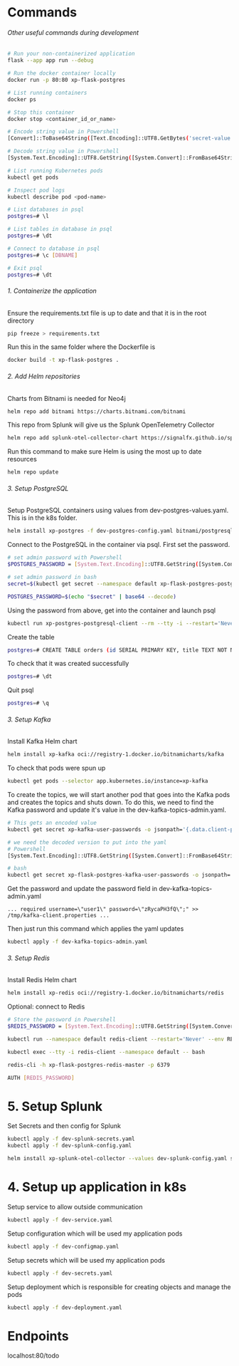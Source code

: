 # Commands


###### Other useful commands during development

```sh
# Run your non-containerized application
flask --app app run --debug

# Run the docker container locally
docker run -p 80:80 xp-flask-postgres

# List running containers
docker ps

# Stop this container
docker stop <container_id_or_name>

# Encode string value in Powershell
[Convert]::ToBase64String([Text.Encoding]::UTF8.GetBytes('secret-value'))

# Decode string value in Powershell
[System.Text.Encoding]::UTF8.GetString([System.Convert]::FromBase64String('encoded-value'))

# List running Kubernetes pods
kubectl get pods

# Inspect pod logs
kubectl describe pod <pod-name>

# List databases in psql
postgres=# \l

# List tables in database in psql
postgres=# \dt

# Connect to database in psql
postgres=# \c [DBNAME]

# Exit psql
postgres=# \dt
```

###### 1. Containerize the application

Ensure the requirements.txt file is up to date and that it is in the root directory

```sh
pip freeze > requirements.txt
```

Run this in the same folder where the Dockerfile is

```sh
docker build -t xp-flask-postgres .
```

###### 2. Add Helm repositories

Charts from Bitnami is needed for Neo4j

```sh
helm repo add bitnami https://charts.bitnami.com/bitnami
```

This repo from Splunk will give us the Splunk OpenTelemetry Collector

```sh
helm repo add splunk-otel-collector-chart https://signalfx.github.io/splunk-otel-collector-chart
```

Run this command to make sure Helm is using the most up to date resources

```sh
helm repo update
```

###### 3. Setup PostgreSQL

Setup PostgreSQL containers using values from dev-postgres-values.yaml. This is in the k8s folder.

```sh
helm install xp-postgres -f dev-postgres-config.yaml bitnami/postgresql
```

Connect to the PostgreSQL in the container via psql. First set the password.

```sh
# set admin password with Powershell
$POSTGRES_PASSWORD = [System.Text.Encoding]::UTF8.GetString([System.Convert]::FromBase64String((kubectl get secret --namespace default xp-postgres-postgresql -o jsonpath="{.data.postgres-password}")))

# set admin password in bash
secret=$(kubectl get secret --namespace default xp-flask-postgres-postgres-postgresql -o jsonpath="{.data.postgres-password}")

POSTGRES_PASSWORD=$(echo "$secret" | base64 --decode)
```

Using the password from above, get into the container and launch psql

```sh
kubectl run xp-postgres-postgresql-client --rm --tty -i --restart='Never' --namespace default --image docker.io/bitnami/postgresql:17.0.0-debian-12-r6 --env="PGPASSWORD=$POSTGRES_PASSWORD" --command -- psql --host xp-postgres-postgresql -U postgres -d postgres -p 5432
```

Create the table

```sh
postgres=# CREATE TABLE orders (id SERIAL PRIMARY KEY, title TEXT NOT NULL, description TEXT NOT NULL);
```

To check that it was created successfully

```sh
postgres=# \dt
```

Quit psql

```sh
postgres=# \q
```

###### 3. Setup Kafka

Install Kafka Helm chart

```sh
helm install xp-kafka oci://registry-1.docker.io/bitnamicharts/kafka
```

To check that pods were spun up

```sh
kubectl get pods --selector app.kubernetes.io/instance=xp-kafka
```

To create the topics, we will start another pod that goes into the Kafka pods and creates the topics and shuts down. To do this, we need to find the Kafka password and update it's value in the dev-kafka-topics-admin.yaml. 

```sh
# This gets an encoded value
kubectl get secret xp-kafka-user-passwords -o jsonpath='{.data.client-passwords}'

# we need the decoded version to put into the yaml
# Powershell
[System.Text.Encoding]::UTF8.GetString([System.Convert]::FromBase64String((kubectl get secret xp-kafka-user-passwords -o jsonpath='{.data.client-passwords}')))

# bash
kubectl get secret xp-flask-postgres-kafka-user-passwords -o jsonpath='{.data.client-passwords}' | base64 -d
```

Get the password and update the password field in dev-kafka-topics-admin.yaml

```
... required username=\"user1\" password=\"zRycaPH3fQ\";" >> /tmp/kafka-client.properties ...
```

Then just run this command which applies the yaml updates

```sh
kubectl apply -f dev-kafka-topics-admin.yaml
```

###### 3. Setup Redis

Install Redis Helm chart

```sh
helm install xp-redis oci://registry-1.docker.io/bitnamicharts/redis
```

Optional: connect to Redis

```sh
# Store the password in Powershell
$REDIS_PASSWORD = [System.Text.Encoding]::UTF8.GetString([System.Convert]::FromBase64String((kubectl get secret --namespace default xp-flask-postgres-redis -o jsonpath="{.data.redis-password}")))

kubectl run --namespace default redis-client --restart='Never' --env REDIS_PASSWORD=$REDIS_PASSWORD  --image docker.io/bitnami/redis:7.4.2-debian-12-r4 --command -- sleep infinity

kubectl exec --tty -i redis-client --namespace default -- bash

redis-cli -h xp-flask-postgres-redis-master -p 6379

AUTH [REDIS_PASSWORD]
```

# 5. Setup Splunk

Set Secrets and then config for Splunk

```sh
kubectl apply -f dev-splunk-secrets.yaml
kubectl apply -f dev-splunk-config.yaml
```

```sh
helm install xp-splunk-otel-collector --values dev-splunk-config.yaml splunk-otel-collector-chart/splunk-otel-collector
```

# 4. Setup up application in k8s

Setup service to allow outside communication

```sh
kubectl apply -f dev-service.yaml
```

Setup configuration which will be used my application pods

```sh
kubectl apply -f dev-configmap.yaml
```

Setup secrets which will be used my application pods

```sh
kubectl apply -f dev-secrets.yaml
```

Setup deployment which is responsible for creating objects and manage the pods

```sh
kubectl apply -f dev-deployment.yaml
```

# Endpoints

localhost:80/todo